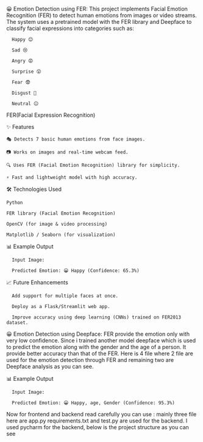 😀 Emotion Detection using FER: This project implements Facial Emotion Recognition (FER) to detect human emotions from images or video streams. The system uses a pretrained model with the FER library and Deepface to classify facial expressions into categories such as:

      Happy 😊
      
      Sad 😢
      
      Angry 😡
      
      Surprise 😲
      
      Fear 😨
      
      Disgust 🤢
      
      Neutral 😐
      
FER(Facial Expression Recognition)

✨ Features

    🎭 Detects 7 basic human emotions from face images.
    
    📷 Works on images and real-time webcam feed.
    
    🔍 Uses FER (Facial Emotion Recognition) library for simplicity.
    
    ⚡ Fast and lightweight model with high accuracy.
    
🛠️ Technologies Used

    Python

    FER library (Facial Emotion Recognition)
    
    OpenCV (for image & video processing)
    
    Matplotlib / Seaborn (for visualization)

📊 Example Output

      Input Image:
      
      Predicted Emotion: 😀 Happy (Confidence: 65.3%)

📈 Future Enhancements

      Add support for multiple faces at once.
      
      Deploy as a Flask/Streamlit web app.
      
      Improve accuracy using deep learning (CNNs) trained on FER2013 dataset.

😀 Emotion Detection using Deepface: FER provide the emotion only with very low confidence. Since i trained another model deepface which is used to predict the emotion along with the gender and the age of a person. It provide better accuracy than that of the FER. Here is 4 file where 2 file are used for the emotion detection through FER and remaining two are Deepface analysis as you can see.

📊 Example Output

      Input Image:
      
      Predicted Emotion: 😀 Happy, age, Gender (Confidence: 95.3%)


Now for frontend and backend read carefully you can use :
      mainly three file here are app.py requirements.txt and test.py are used for the backend. I used pycharm for the backend, below is the project structure as you can see
      
